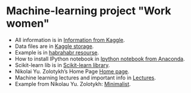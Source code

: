 # Machine-learning project "Work women"

* All information is in [Information from Kaggle][Kaggle resourse].
* Data files are in [Kaggle storage][Kaggle storage].
* Example is in [habrahabr resourse][habrahabr resourse].
* How to install IPython notebook in [Ipython notebook from Anaconda][Ipython notebook].
* Scikit-learn lib is in [Scikit-learn library][Lib].
* Nikolai Yu. Zolotykh’s Home Page [Home page][Home page].
* Machine learning lectures and important info in [Lectures][Lectures].
* Example from Nikolau Yu. Zolotykh: [Minimalist][Minimalist].

<!--LINKS-->
[Kaggle resourse]: https://www.kaggle.com/huili0140/2013-american-community-survey/the-working-moms/notebook
[Kaggle storage]: https://www.kaggle.com/c/2013-american-community-survey/data
[habrahabr resourse]: http://habrahabr.ru/post/206306/
[Ipython notebook]: http://jupyter.readthedocs.org/en/latest/install.html#if-you-are-new-to-python-and-jupyter
[Lib]: http://scikit-learn.org/stable/#
[Home page]: http://www.uic.unn.ru/~zny/
[Lectures]: http://www.uic.unn.ru/~zny/ml/
[Minimalist]: http://www.uic.unn.ru/~zny/ml/Lectures/Minimalist.ipynb
